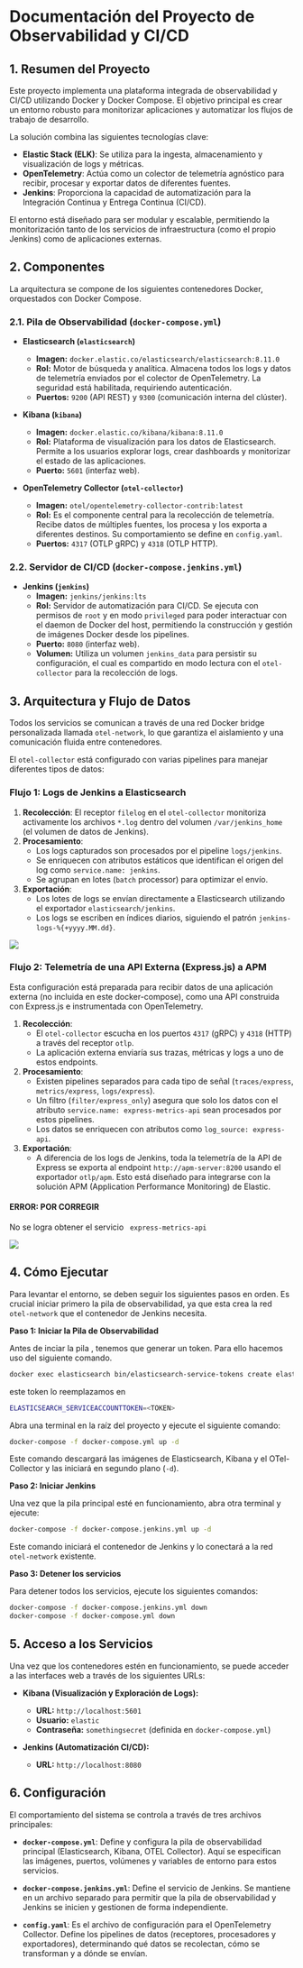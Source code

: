# Documentación del Proyecto de Observabilidad y CI/CD

## 1. Resumen del Proyecto

Este proyecto implementa una plataforma integrada de observabilidad y CI/CD utilizando Docker y Docker Compose. El objetivo principal es crear un entorno robusto para monitorizar aplicaciones y automatizar los flujos de trabajo de desarrollo.

La solución combina las siguientes tecnologías clave:

-   **Elastic Stack (ELK)**: Se utiliza para la ingesta, almacenamiento y visualización de logs y métricas.
-   **OpenTelemetry**: Actúa como un colector de telemetría agnóstico para recibir, procesar y exportar datos de diferentes fuentes.
-   **Jenkins**: Proporciona la capacidad de automatización para la Integración Continua y Entrega Continua (CI/CD).

El entorno está diseñado para ser modular y escalable, permitiendo la monitorización tanto de los servicios de infraestructura (como el propio Jenkins) como de aplicaciones externas.

## 2. Componentes

La arquitectura se compone de los siguientes contenedores Docker, orquestados con Docker Compose.

### 2.1. Pila de Observabilidad (`docker-compose.yml`)

-   **Elasticsearch (`elasticsearch`)**
    -   **Imagen:** `docker.elastic.co/elasticsearch/elasticsearch:8.11.0`
    -   **Rol:** Motor de búsqueda y analítica. Almacena todos los logs y datos de telemetría enviados por el colector de OpenTelemetry. La seguridad está habilitada, requiriendo autenticación.
    -   **Puertos:** `9200` (API REST) y `9300` (comunicación interna del clúster).

-   **Kibana (`kibana`)**
    -   **Imagen:** `docker.elastic.co/kibana/kibana:8.11.0`
    -   **Rol:** Plataforma de visualización para los datos de Elasticsearch. Permite a los usuarios explorar logs, crear dashboards y monitorizar el estado de las aplicaciones.
    -   **Puerto:** `5601` (interfaz web).

-   **OpenTelemetry Collector (`otel-collector`)**
    -   **Imagen:** `otel/opentelemetry-collector-contrib:latest`
    -   **Rol:** Es el componente central para la recolección de telemetría. Recibe datos de múltiples fuentes, los procesa y los exporta a diferentes destinos. Su comportamiento se define en `config.yaml`.
    -   **Puertos:** `4317` (OTLP gRPC) y `4318` (OTLP HTTP).

### 2.2. Servidor de CI/CD (`docker-compose.jenkins.yml`)

-   **Jenkins (`jenkins`)**
    -   **Imagen:** `jenkins/jenkins:lts`
    -   **Rol:** Servidor de automatización para CI/CD. Se ejecuta con permisos de `root` y en modo `privileged` para poder interactuar con el daemon de Docker del host, permitiendo la construcción y gestión de imágenes Docker desde los pipelines.
    -   **Puerto:** `8080` (interfaz web).
    -   **Volumen:** Utiliza un volumen `jenkins_data` para persistir su configuración, el cual es compartido en modo lectura con el `otel-collector` para la recolección de logs.

## 3. Arquitectura y Flujo de Datos

Todos los servicios se comunican a través de una red Docker bridge personalizada llamada `otel-network`, lo que garantiza el aislamiento y una comunicación fluida entre contenedores.

El `otel-collector` está configurado con varias pipelines para manejar diferentes tipos de datos:

### Flujo 1: Logs de Jenkins a Elasticsearch

1.  **Recolección**: El receptor `filelog` en el `otel-collector` monitoriza activamente los archivos `*.log` dentro del volumen `/var/jenkins_home` (el volumen de datos de Jenkins).
2.  **Procesamiento**:
    -   Los logs capturados son procesados por el pipeline `logs/jenkins`.
    -   Se enriquecen con atributos estáticos que identifican el origen del log como `service.name: jenkins`.
    -   Se agrupan en lotes (`batch` processor) para optimizar el envío.
3.  **Exportación**:
    -   Los lotes de logs se envían directamente a Elasticsearch utilizando el exportador `elasticsearch/jenkins`.
    -   Los logs se escriben en índices diarios, siguiendo el patrón `jenkins-logs-%{+yyyy.MM.dd}`.

![](https://github.com/HumbleG0d/containers/blob/main/assets/image2.png)

### Flujo 2: Telemetría de una API Externa (Express.js) a APM

Esta configuración está preparada para recibir datos de una aplicación externa (no incluida en este docker-compose), como una API construida con Express.js e instrumentada con OpenTelemetry.

1.  **Recolección**:
    -   El `otel-collector` escucha en los puertos `4317` (gRPC) y `4318` (HTTP) a través del receptor `otlp`.
    -   La aplicación externa enviaría sus trazas, métricas y logs a uno de estos endpoints.
2.  **Procesamiento**:
    -   Existen pipelines separados para cada tipo de señal (`traces/express`, `metrics/express`, `logs/express`).
    -   Un filtro (`filter/express_only`) asegura que solo los datos con el atributo `service.name: express-metrics-api` sean procesados por estos pipelines.
    -   Los datos se enriquecen con atributos como `log_source: express-api`.
3.  **Exportación**:
    -   A diferencia de los logs de Jenkins, toda la telemetría de la API de Express se exporta al endpoint `http://apm-server:8200` usando el exportador `otlp/apm`. Esto está diseñado para integrarse con la solución APM (Application Performance Monitoring) de Elastic.

#### ERROR: POR CORREGIR
 No se logra obtener el servicio ` express-metrics-api` 

 ![](https://github.com/HumbleG0d/containers/blob/main/assets/image2.png)

## 4. Cómo Ejecutar

Para levantar el entorno, se deben seguir los siguientes pasos en orden. Es crucial iniciar primero la pila de observabilidad, ya que esta crea la red `otel-network` que el contenedor de Jenkins necesita.

**Paso 1: Iniciar la Pila de Observabilidad**

Antes de inciar la pila , tenemos que generar un token. Para ello hacemos uso del siguiente comando.

```bash
docker exec elasticsearch bin/elasticsearch-service-tokens create elastic/kibana kibana-token
```
este token lo reemplazamos en 

```bash
ELASTICSEARCH_SERVICEACCOUNTTOKEN=<TOKEN>
```

Abra una terminal en la raíz del proyecto y ejecute el siguiente comando:


```bash
docker-compose -f docker-compose.yml up -d
```


Este comando descargará las imágenes de Elasticsearch, Kibana y el OTel-Collector y las iniciará en segundo plano (`-d`).

**Paso 2: Iniciar Jenkins**

Una vez que la pila principal esté en funcionamiento, abra otra terminal y ejecute:

```bash
docker-compose -f docker-compose.jenkins.yml up -d
```

Este comando iniciará el contenedor de Jenkins y lo conectará a la red `otel-network` existente.

**Paso 3: Detener los servicios**

Para detener todos los servicios, ejecute los siguientes comandos:

```bash
docker-compose -f docker-compose.jenkins.yml down
docker-compose -f docker-compose.yml down
```

## 5. Acceso a los Servicios

Una vez que los contenedores estén en funcionamiento, se puede acceder a las interfaces web a través de los siguientes URLs:

-   **Kibana (Visualización y Exploración de Logs):**
    -   **URL:** `http://localhost:5601`
    -   **Usuario:** `elastic`
    -   **Contraseña:** `somethingsecret` (definida en `docker-compose.yml`)

-   **Jenkins (Automatización CI/CD):**
    -   **URL:** `http://localhost:8080`

## 6. Configuración

El comportamiento del sistema se controla a través de tres archivos principales:

-   **`docker-compose.yml`**: Define y configura la pila de observabilidad principal (Elasticsearch, Kibana, OTEL Collector). Aquí se especifican las imágenes, puertos, volúmenes y variables de entorno para estos servicios.

-   **`docker-compose.jenkins.yml`**: Define el servicio de Jenkins. Se mantiene en un archivo separado para permitir que la pila de observabilidad y Jenkins se inicien y gestionen de forma independiente.

-   **`config.yaml`**: Es el archivo de configuración para el OpenTelemetry Collector. Define los pipelines de datos (receptores, procesadores y exportadores), determinando qué datos se recolectan, cómo se transforman y a dónde se envían.
